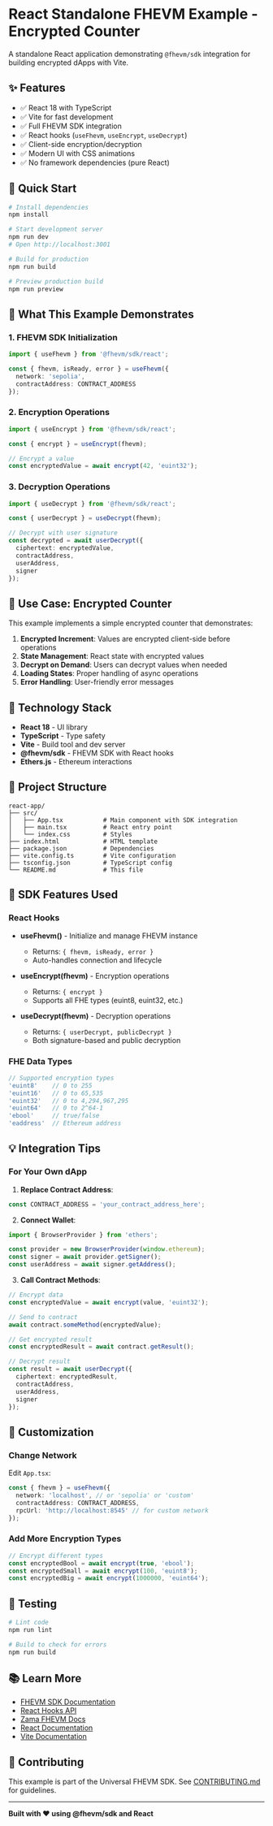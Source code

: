 # React Standalone FHEVM Example - Encrypted Counter

A standalone React application demonstrating `@fhevm/sdk` integration for building encrypted dApps with Vite.

## ✨ Features

- ✅ React 18 with TypeScript
- ✅ Vite for fast development
- ✅ Full FHEVM SDK integration
- ✅ React hooks (`useFhevm`, `useEncrypt`, `useDecrypt`)
- ✅ Client-side encryption/decryption
- ✅ Modern UI with CSS animations
- ✅ No framework dependencies (pure React)

## 🚀 Quick Start

```bash
# Install dependencies
npm install

# Start development server
npm run dev
# Open http://localhost:3001

# Build for production
npm run build

# Preview production build
npm run preview
```

## 📖 What This Example Demonstrates

### 1. FHEVM SDK Initialization

```typescript
import { useFhevm } from '@fhevm/sdk/react';

const { fhevm, isReady, error } = useFhevm({
  network: 'sepolia',
  contractAddress: CONTRACT_ADDRESS
});
```

### 2. Encryption Operations

```typescript
import { useEncrypt } from '@fhevm/sdk/react';

const { encrypt } = useEncrypt(fhevm);

// Encrypt a value
const encryptedValue = await encrypt(42, 'euint32');
```

### 3. Decryption Operations

```typescript
import { useDecrypt } from '@fhevm/sdk/react';

const { userDecrypt } = useDecrypt(fhevm);

// Decrypt with user signature
const decrypted = await userDecrypt({
  ciphertext: encryptedValue,
  contractAddress,
  userAddress,
  signer
});
```

## 🎯 Use Case: Encrypted Counter

This example implements a simple encrypted counter that demonstrates:

1. **Encrypted Increment**: Values are encrypted client-side before operations
2. **State Management**: React state with encrypted values
3. **Decrypt on Demand**: Users can decrypt values when needed
4. **Loading States**: Proper handling of async operations
5. **Error Handling**: User-friendly error messages

## 🔧 Technology Stack

- **React 18** - UI library
- **TypeScript** - Type safety
- **Vite** - Build tool and dev server
- **@fhevm/sdk** - FHEVM SDK with React hooks
- **Ethers.js** - Ethereum interactions

## 📁 Project Structure

```
react-app/
├── src/
│   ├── App.tsx           # Main component with SDK integration
│   ├── main.tsx          # React entry point
│   └── index.css         # Styles
├── index.html            # HTML template
├── package.json          # Dependencies
├── vite.config.ts        # Vite configuration
├── tsconfig.json         # TypeScript config
└── README.md             # This file
```

## 🔐 SDK Features Used

### React Hooks

- **useFhevm()** - Initialize and manage FHEVM instance
  - Returns: `{ fhevm, isReady, error }`
  - Auto-handles connection and lifecycle

- **useEncrypt(fhevm)** - Encryption operations
  - Returns: `{ encrypt }`
  - Supports all FHE types (euint8, euint32, etc.)

- **useDecrypt(fhevm)** - Decryption operations
  - Returns: `{ userDecrypt, publicDecrypt }`
  - Both signature-based and public decryption

### FHE Data Types

```typescript
// Supported encryption types
'euint8'    // 0 to 255
'euint16'   // 0 to 65,535
'euint32'   // 0 to 4,294,967,295
'euint64'   // 0 to 2^64-1
'ebool'     // true/false
'eaddress'  // Ethereum address
```

## 💡 Integration Tips

### For Your Own dApp

1. **Replace Contract Address**:
```typescript
const CONTRACT_ADDRESS = 'your_contract_address_here';
```

2. **Connect Wallet**:
```typescript
import { BrowserProvider } from 'ethers';

const provider = new BrowserProvider(window.ethereum);
const signer = await provider.getSigner();
const userAddress = await signer.getAddress();
```

3. **Call Contract Methods**:
```typescript
// Encrypt data
const encryptedValue = await encrypt(value, 'euint32');

// Send to contract
await contract.someMethod(encryptedValue);

// Get encrypted result
const encryptedResult = await contract.getResult();

// Decrypt result
const result = await userDecrypt({
  ciphertext: encryptedResult,
  contractAddress,
  userAddress,
  signer
});
```

## 🎨 Customization

### Change Network

Edit `App.tsx`:
```typescript
const { fhevm } = useFhevm({
  network: 'localhost', // or 'sepolia' or 'custom'
  contractAddress: CONTRACT_ADDRESS,
  rpcUrl: 'http://localhost:8545' // for custom network
});
```

### Add More Encryption Types

```typescript
// Encrypt different types
const encryptedBool = await encrypt(true, 'ebool');
const encryptedSmall = await encrypt(100, 'euint8');
const encryptedBig = await encrypt(1000000, 'euint64');
```

## 🧪 Testing

```bash
# Lint code
npm run lint

# Build to check for errors
npm run build
```

## 📚 Learn More

- [FHEVM SDK Documentation](../../README.md)
- [React Hooks API](../../docs/api-reference.md)
- [Zama FHEVM Docs](https://docs.zama.ai/fhevm)
- [React Documentation](https://react.dev)
- [Vite Documentation](https://vitejs.dev)

## 🤝 Contributing

This example is part of the Universal FHEVM SDK. See [CONTRIBUTING.md](../../CONTRIBUTING.md) for guidelines.

---

**Built with ❤️ using @fhevm/sdk and React**
